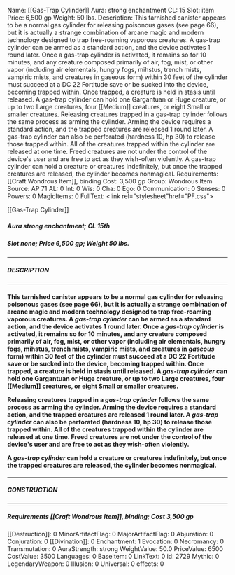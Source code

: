 Name: [[Gas-Trap Cylinder]]
Aura: strong enchantment
CL: 15
Slot: item
Price: 6,500 gp
Weight: 50 lbs.
Description: This tarnished canister appears to be a normal gas cylinder for releasing poisonous gases (see page 66), but it is actually a strange combination of arcane magic and modern technology designed to trap free-roaming vaporous creatures. A gas-trap cylinder can be armed as a standard action, and the device activates 1 round later. Once a gas-trap cylinder is activated, it remains so for 10 minutes, and any creature composed primarily of air, fog, mist, or other vapor (including air elementals, hungry fogs, mihstus, trench mists, vampiric mists, and creatures in gaseous form) within 30 feet of the cylinder must succeed at a DC 22 Fortitude save or be sucked into the device, becoming trapped within. Once trapped, a creature is held in stasis until released. A gas-trap cylinder can hold one Gargantuan or Huge creature, or up to two Large creatures, four [[Medium]] creatures, or eight Small or smaller creatures. Releasing creatures trapped in a gas-trap cylinder follows the same process as arming the cylinder. Arming the device requires a standard action, and the trapped creatures are released 1 round later. A gas-trap cylinder can also be perforated (hardness 10, hp 30) to release those trapped within. All of the creatures trapped within the cylinder are released at one time. Freed creatures are not under the control of the device's user and are free to act as they wish-often violently. A gas-trap cylinder can hold a creature or creatures indefinitely, but once the trapped creatures are released, the cylinder becomes nonmagical.
Requirements: [[Craft Wondrous Item]], binding
Cost: 3,500 gp
Group: Wondrous Item
Source: AP 71
AL: 0
Int: 0
Wis: 0
Cha: 0
Ego: 0
Communication: 0
Senses: 0
Powers: 0
MagicItems: 0
FullText: <link rel="stylesheet"href="PF.css"><div class="heading"><p class="alignleft">[[Gas-Trap Cylinder]]</p><div style="clear: both;"></div></div><div><h5><b>Aura </b>strong enchantment; <b>CL </b>15th</h5><h5><b>Slot </b>none; <b>Price </b>6,500 gp; <b>Weight </b>50 lbs.</h5></div><hr/><div><h5><b>DESCRIPTION</b></h5></div><hr/><div><h4><p>This tarnished canister appears to be a normal gas cylinder for releasing poisonous gases (see page 66), but it is actually a strange combination of arcane magic and modern technology designed to trap free-roaming vaporous creatures. A <i>gas-trap cylinder</i> can be armed as a standard action, and the device activates 1 round later. Once a <i>gas-trap cylinder</i> is activated, it remains so for 10 minutes, and any creature composed primarily of air, fog, mist, or other vapor (including air elementals, hungry fogs, mihstus, trench mists, vampiric mists, and creatures in <i>gaseous</i> form) within 30 feet of the cylinder must succeed at a DC 22 Fortitude save or be sucked into the device, becoming trapped within. Once trapped, a creature is held in stasis until released. A <i>gas-trap cylinder</i> can hold one Gargantuan or Huge creature, or up to two Large creatures, four [[Medium]] creatures, or eight Small or smaller creatures. </p><p>Releasing creatures trapped in a <i>gas-trap cylinder</i> follows the same process as arming the cylinder. Arming the device requires a standard action, and the trapped creatures are released 1 round later. A <i>gas-trap cylinder</i> can also be perforated (hardness 10, hp 30) to release those trapped within. All of the creatures trapped within the cylinder are released at one time. Freed creatures are not under the control of the device's user and are free to act as they wish-often violently. </p><p>A <i>gas-trap cylinder</i> can hold a creature or creatures indefinitely, but once the trapped creatures are released, the cylinder becomes nonmagical.</p></h4></div><hr/><div><h5><b>CONSTRUCTION</b></h5></div><hr/><div><h5><b>Requirements </b>[[Craft Wondrous Item]], <i>binding</i>; <b>Cost </b>3,500 gp</h5></div>
[[Destruction]]: 0
MinorArtifactFlag: 0
MajorArtifactFlag: 0
Abjuration: 0
Conjuration: 0
[[Divination]]: 0
Enchantment: 1
Evocation: 0
Necromancy: 0
Transmutation: 0
AuraStrength: strong
WeightValue: 50.0
PriceValue: 6500
CostValue: 3500
Languages: 0
BaseItem: 0
LinkText: 0
id: 2729
Mythic: 0
LegendaryWeapon: 0
Illusion: 0
Universal: 0
effects: 0
